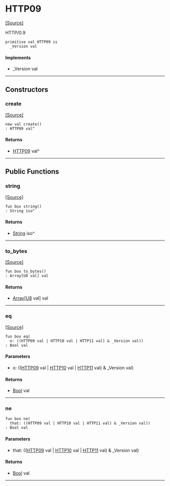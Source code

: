 # HTTP09
<span class="source-link">[[Source]](src/server/request.md#L21)</span>

HTTP/0.9


```pony
primitive val HTTP09 is
  _Version val
```

#### Implements

* _Version val

---

## Constructors

### create
<span class="source-link">[[Source]](src/server/request.md#L21)</span>


```pony
new val create()
: HTTP09 val^
```

#### Returns

* [HTTP09](server-HTTP09.md) val^

---

## Public Functions

### string
<span class="source-link">[[Source]](src/server/request.md#L25)</span>


```pony
fun box string()
: String iso^
```

#### Returns

* [String](builtin-String.md) iso^

---

### to_bytes
<span class="source-link">[[Source]](src/server/request.md#L26)</span>


```pony
fun box to_bytes()
: Array[U8 val] val
```

#### Returns

* [Array](builtin-Array.md)\[[U8](builtin-U8.md) val\] val

---

### eq
<span class="source-link">[[Source]](src/server/request.md#L27)</span>


```pony
fun box eq(
  o: ((HTTP09 val | HTTP10 val | HTTP11 val) & _Version val))
: Bool val
```
#### Parameters

*   o: (([HTTP09](server-HTTP09.md) val | [HTTP10](server-HTTP10.md) val | [HTTP11](server-HTTP11.md) val) & _Version val)

#### Returns

* [Bool](builtin-Bool.md) val

---

### ne



```pony
fun box ne(
  that: ((HTTP09 val | HTTP10 val | HTTP11 val) & _Version val))
: Bool val
```
#### Parameters

*   that: (([HTTP09](server-HTTP09.md) val | [HTTP10](server-HTTP10.md) val | [HTTP11](server-HTTP11.md) val) & _Version val)

#### Returns

* [Bool](builtin-Bool.md) val

---

